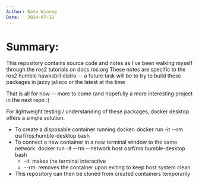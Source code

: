 ```yaml
--- 
Author: Nate Winneg
Date:   2024-07-12
---
```


# Summary: 
This repository contains source code and notes as I've been walking myself through the ros2 tutorials on docs.ros.org
These notes are specific to the ros2 humble hawksbill distro -- a future task will be to try to build these packages in jazzy jalisco or the latest at the time

That is all for now -- more to come (and hopefully a more interesting project in the next repo :)

For lightweight testing / understanding of these packages, docker desktop offers a simple solution.
- To create a disposable container running docker: docker run -it --rm osrf/ros:humble-desktop bash
- To connect a new container in a new terminal window to the same network: docker run -it --rm --network host osrf/ros:humble-desktop bash
  - -it: makes the terminal interactive
  - --rm: removes the container upon exiting to keep host system clean
- This repository can then be cloned from created containers temporarily
